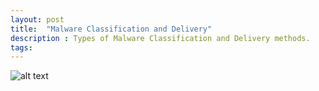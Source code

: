 ```yaml
---
layout: post
title:  "Malware Classification and Delivery"
description : Types of Malware Classification and Delivery methods.
tags: 
---
```



![alt text](https://Rayferrufino.github.io/assets/th1.png "Logo Title Text 1")


